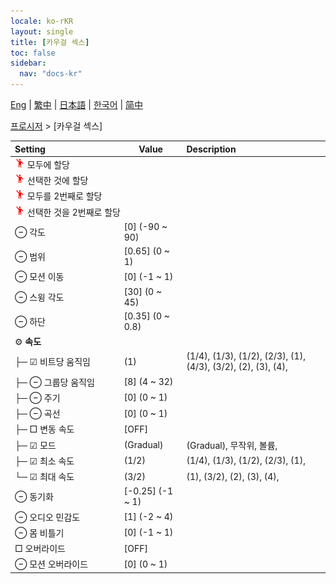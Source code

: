 ```yaml
---
locale: ko-rKR
layout: single
title: [카우걸 섹스]
toc: false
sidebar:
  nav: "docs-kr"
---
```

[Eng](/dancexr/menu/2025.4/motion/cowgirl_sex) | [繁中](/tw/dancexr/menu/2025.4/motion/cowgirl_sex) | [日本語](/jp/dancexr/menu/2025.4/motion/cowgirl_sex) | [한국어](/kr/dancexr/menu/2025.4/motion/cowgirl_sex) | [简中](/zh/dancexr/menu/2025.4/motion/cowgirl_sex)

[프로시저](../menu#프로시저) > [카우걸 섹스]



| Setting | Value | Description |
| :--- | --- | :--- |
|<nobr><img src="/images/icon/ic_motion.png" alt="motion icon"/> 모두에 할당</nobr>|| 
|<nobr><img src="/images/icon/ic_motion.png" alt="motion icon"/> 선택한 것에 할당</nobr>|| 
|<nobr><img src="/images/icon/ic_motion.png" alt="motion icon"/> 모두를 2번째로 할당</nobr>|| 
|<nobr><img src="/images/icon/ic_motion.png" alt="motion icon"/> 선택한 것을 2번째로 할당</nobr>|| 
|<nobr> ⊖ 각도</nobr>| [0] (-90 ~ 90) | 
|<nobr> ⊖ 범위</nobr>| [0.65] (0 ~ 1) | 
|<nobr> ⊖ 모션 이동</nobr>| [0] (-1 ~ 1) | 
|<nobr> ⊖ 스윙 각도</nobr>| [30] (0 ~ 45) | 
|<nobr> ⊖ 하단</nobr>| [0.35] (0 ~ 0.8) | 
|<nobr> ⚙️ **속도**</nobr>| | 
|<nobr>├─ ☑ 비트당 움직임</nobr>| (1) | (1/4), (1/3), (1/2), (2/3), (1), (4/3), (3/2), (2), (3), (4), 
|<nobr>├─ ⊖ 그룹당 움직임</nobr>| [8] (4 ~ 32) | 
|<nobr>├─ ⊖ 주기</nobr>| [0] (0 ~ 1) | 
|<nobr>├─ ⊖ 곡선</nobr>| [0] (0 ~ 1) | 
|<nobr>├─ □ 변동 속도</nobr>| [OFF] | 
|<nobr>├─ ☑ 모드</nobr>| (Gradual) | (Gradual), 무작위, 볼륨, 
|<nobr>├─ ☑ 최소 속도</nobr>| (1/2) | (1/4), (1/3), (1/2), (2/3), (1), 
|<nobr>└─ ☑ 최대 속도</nobr>| (3/2) | (1), (3/2), (2), (3), (4), 
|<nobr> ⊖ 동기화</nobr>| [-0.25] (-1 ~ 1) | 
|<nobr> ⊖ 오디오 민감도</nobr>| [1] (-2 ~ 4) | 
|<nobr> ⊖ 몸 비틀기</nobr>| [0] (-1 ~ 1) | 
|<nobr> □ 오버라이드</nobr>| [OFF] | 
|<nobr> ⊖ 모션 오버라이드</nobr>| [0] (0 ~ 1) | 
